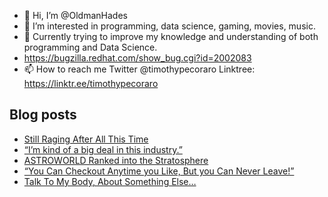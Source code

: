 - 👋 Hi, I’m @OldmanHades
- 👀 I’m interested in programming, data science, gaming, movies, music.
- 🌱 Currently trying to improve my knowledge and understanding of both programming and Data Science.
- https://bugzilla.redhat.com/show_bug.cgi?id=2002083
- 📫 How to reach me Twitter @timothypecoraro
Linktree: https://linktr.ee/timothypecoraro

## Blog posts
<!-- BLOG-POST-LIST:START -->
- [Still Raging After All This Time](https://medium.com/@timothypecoraro/still-raging-after-all-this-time-52cd54055700?source=rss-5097f5c9b801------2)
- [“I’m kind of a big deal in this industry.”](https://medium.com/@timothypecoraro/im-kind-of-a-big-deal-in-this-industry-1e32b787342a?source=rss-5097f5c9b801------2)
- [ASTROWORLD Ranked into the Stratosphere](https://medium.com/@timothypecoraro/astroworld-ranked-into-the-stratosphere-7365414566d3?source=rss-5097f5c9b801------2)
- [“You Can Checkout Anytime you Like, But you Can Never Leave!”](https://medium.com/@timothypecoraro/you-can-checkout-anytime-you-like-but-you-can-never-leave-3c4717e3045f?source=rss-5097f5c9b801------2)
- [Talk To My Body, About Something Else…](https://medium.com/@timothypecoraro/talk-to-my-body-about-something-else-9c7000a40a3d?source=rss-5097f5c9b801------2)
<!-- BLOG-POST-LIST:END -->
